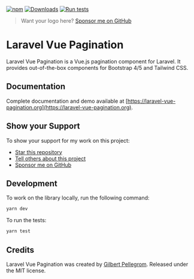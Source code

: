 [![npm](https://img.shields.io/npm/v/laravel-vue-pagination.svg)](https://www.npmjs.com/package/laravel-vue-pagination) [![Downloads](https://img.shields.io/npm/dt/laravel-vue-pagination.svg)](https://www.npmjs.com/package/laravel-vue-pagination) [![Run tests](https://github.com/gilbitron/laravel-vue-pagination/actions/workflows/tests.yml/badge.svg)](https://github.com/gilbitron/laravel-vue-pagination/actions/workflows/tests.yml)

> Want your logo here? [Sponsor me on GitHub](https://github.com/users/gilbitron/sponsorship)

# Laravel Vue Pagination

Laravel Vue Pagination is a Vue.js pagination component for Laravel. It provides out-of-the-box components for Bootstrap 4/5 and Tailwind CSS.

## Documentation

Complete documentation and demo available at [https://laravel-vue-pagination.org](https://laravel-vue-pagination.org).

## Show your Support

To show your support for my work on this project:

* [Star this repository](https://github.com/gilbitron/laravel-vue-pagination/stargazers)
* [Tell others about this project](https://twitter.com/intent/tweet?url=https%3A%2F%2Fgithub.com%2Fgilbitron%2Flaravel-vue-pagination)
* [Sponsor me on GitHub](https://github.com/users/gilbitron/sponsorship)

## Development

To work on the library locally, run the following command:

```bash
yarn dev
```

To run the tests:

```bash
yarn test
```

## Credits

Laravel Vue Pagination was created by [Gilbert Pellegrom](https://gilbitron.me). Released under the MIT license.
